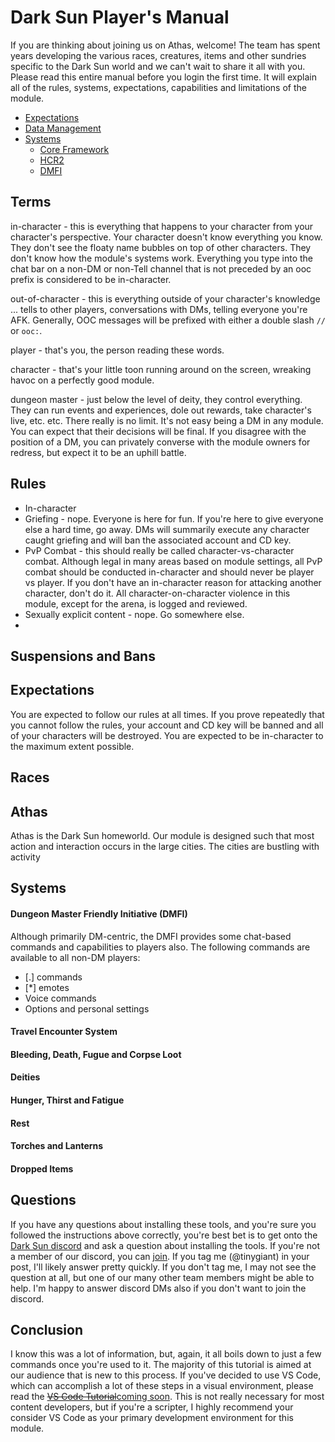 # Dark Sun Player's Manual

If you are thinking about joining us on Athas, welcome!  The team has spent years developing the various races, creatures, items and other sundries specific to the Dark Sun world and we can't wait to share it all with you.  Please read this entire manual before you login the first time.  It will explain all of the rules, systems, expectations, capabilities and limitations of the module.

* [Expectations](#expectations)
* [Data Management](#data-management)
* [Systems](#systems)
    * [Core Framework](#core-framework)
    * [HCR2](#hcr2)
    * [DMFI](#dmfi)

## Terms

in-character - this is everything that happens to your character from your character's perspective.  Your character doesn't know everything you know.  They don't see the floaty name bubbles on top of other characters.  They don't know how the module's systems work.  Everything you type into the chat bar on a non-DM or non-Tell channel that is not preceded by an ooc prefix is considered to be in-character.

out-of-character - this is everything outside of your character's knowledge ... tells to other players, conversations with DMs, telling everyone you're AFK.  Generally, OOC messages will be prefixed with either a double slash `//` or `ooc:`.

player - that's you, the person reading these words.

character - that's your little toon running around on the screen, wreaking havoc on a perfectly good module.

dungeon master - just below the level of deity, they control everything.  They can run events and experiences, dole out rewards, take character's live, etc. etc.  There really is no limit.  It's not easy being a DM in any module.  You can expect that their decisions will be final.  If you disagree with the position of a DM, you can privately converse with the module owners for redress, but expect it to be an uphill battle.

## Rules

* In-character
* Griefing - nope.  Everyone is here for fun.  If you're here to give everyone else a hard time, go away.  DMs will summarily execute any character caught griefing and will ban the associated account and CD key.
* PvP Combat - this should really be called character-vs-character combat.  Although legal in many areas based on module settings, all PvP combat should be conducted in-character and should never be player vs player.  If you don't have an in-character reason for attacking another character, don't do it.  All character-on-character violence in this module, except for the arena, is logged and reviewed.
* Sexually explicit content - nope.  Go somewhere else.
* 

## Suspensions and Bans

## Expectations

You are expected to follow our rules at all times.  If you prove repeatedly that you cannot follow the rules, your account and CD key will be banned and all of your characters will be destroyed.  You are expected to be in-character to the maximum extent possible.

## Races

## Athas

Athas is the Dark Sun homeworld.  Our module is designed such that most action and interaction occurs in the large cities.  The cities are bustling with activity

## Systems

#### Dungeon Master Friendly Initiative (DMFI)

Although primarily DM-centric, the DMFI provides some chat-based commands and capabilities to players also.  The following commands are available to all non-DM players:

* [.] commands
* [*] emotes
* Voice commands
* Options and personal settings

#### Travel Encounter System

#### Bleeding, Death, Fugue and Corpse Loot

#### Deities

#### Hunger, Thirst and Fatigue

#### Rest

#### Torches and Lanterns

#### Dropped Items



## Questions

If you have any questions about installing these tools, and you're sure you followed the instructions above correctly, you're best bet is to get onto the [Dark Sun discord](https://discordapp.com/channels/468225176773984256/468225176773984258) and ask a question about installing the tools.  If you're not a member of our discord, you can [join](https://discord.gg/8ZxgMRc).  If you tag me (@tinygiant) in your post, I'll likely answer pretty quickly.  If you don't tag me, I may not see the question at all, but one of our many other team members might be able to help.  I'm happy to answer discord DMs also if you don't want to join the discord.

## Conclusion

I know this was a lot of information, but, again, it all boils down to just a few commands once you're used to it.  The majority of this tutorial is aimed at our audience that is new to this process.  If you've decided to use VS Code, which can accomplish a lot of these steps in a visual environment, please read the [~~VS Code Tutorial~~coming soon](vscode.md).  This is not really necessary for most content developers, but if you're a scripter, I highly recommend your consider VS Code as your primary development environment for this module.